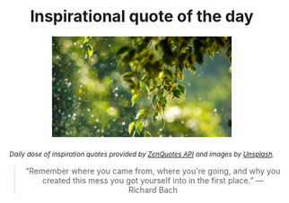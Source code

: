 
<div align="center">

# Inspirational quote of the day

<img src="./data/photo.jpeg" alt="Beautiful nature photo" width="320" height="180">

<sub><i>Daily dose of inspiration quotes provided by [ZenQuotes API](https://zenquotes.io/) and images by [Unsplash](https://unsplash.com/).</i></sub>


<blockquote>&ldquo;Remember where you came from, where you're going, and why you created this mess you got yourself into in the first place.&rdquo; &mdash; <footer>Richard Bach</footer></blockquote>

</div>
